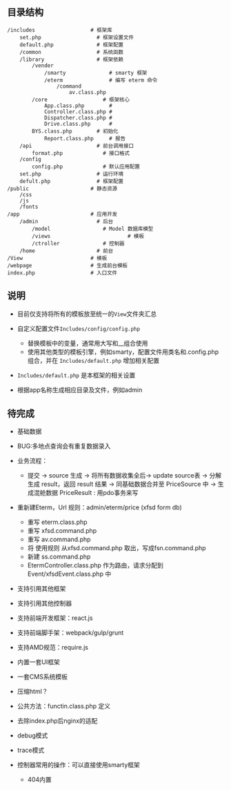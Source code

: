 ## 目录结构

```
/includes                  # 框架库
	set.php                  # 框架设置文件 
	default.php              # 框架配置
	/common                  # 系统函数
	/library                 # 框架依赖  
		/vender  
			/smarty              # smarty 框架
			/eterm               # 编写 eterm 命令
				/command
					av.class.php   
		/core                  # 框架核心
			App.class.php        #  
			Controller.class.php #
			Dispatcher.class.php #
			Drive.class.php      # 
	    BYS.class.php        # 初始化
			Report.class.php     # 报告
	/api                     # 前台调用接口
		format.php             # 接口格式
	/config
		config.php             # 默认应用配置
	set.php                  # 运行环境
	defult.php               # 框架配置
/public                    # 静态资源
	/css
	/js
	/fonts
/app                       # 应用开发
	/admin                   # 后台
		/model                 # Model 数据库模型
		/views					       # 模板
		/ctroller              # 控制器
	/home                    # 前台
/View                      # 模板
/webpage                   # 生成前台模板
index.php                  # 入口文件
```

## 说明

* 目前仅支持将所有的模板放至统一的`View`文件夹汇总
* 自定义配置文件`Includes/config/config.php`

	* 替换模板中的变量，通常用大写和__组合使用
	* 使用其他类型的模板引擎，例如smarty，配置文件用类名和.config.php组合，并在 `Includes/default.php` 增加相关配置

* `Includes/default.php` 是本框架的相关设置
* 根据app名称生成相应目录及文件，例如admin


## 待完成

* 基础数据
* BUG:多地点查询会有重复数据录入
* 业务流程：
	
	* 提交 -> source 生成 -> 将所有数据收集全后-> update source表 -> 分解生成 result，返回 result 结果 -> 同基础数据合并至 PriceSource 中 -> 生成混舱数据 PriceResult : 用pdo事务来写

* 重新建Eterm，Url 规则：admin/eterm/price (xfsd form db)
	
	* 重写 eterm.class.php
	* 重写 xfsd.command.php
	* 重写 av.command.php
	* 将 使用规则 从xfsd.command.php 取出，写成fsn.command.php
	* 新建 ss.command.php
	* EtermController.class.php 作为路由，请求分配到 Event/xfsdEvent.class.php 中

* 支持引用其他框架
* 支持引用其他控制器

* 支持前端开发框架：react.js
* 支持前端脚手架：webpack/gulp/grunt
* 支持AMD规范：require.js

* 内置一套UI框架
* 一套CMS系统模板
* 压缩html？
* 公共方法：functin.class.php 定义
* 去除index.php后nginx的适配
* debug模式
* trace模式
* 控制器常用的操作：可以直接使用smarty框架

	* 404内置
